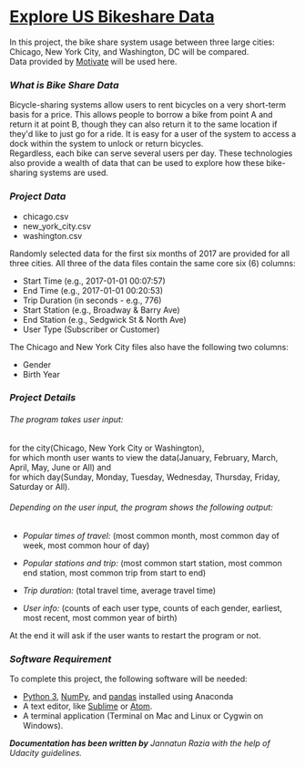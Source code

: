 # <u>**Explore US Bikeshare Data**</u>
In this project, the bike share system usage between three large cities: Chicago, New York City, and Washington, DC will be compared. </br>
Data provided by [Motivate](https://www.motivateco.com/) will be used here.

### *What is Bike Share Data*
Bicycle-sharing systems allow users to rent bicycles on a very short-term basis for a price. This allows people to borrow a bike from point A and return it at point B, though they can also return it to the same location if they'd like to just go for a ride. It is easy for a user of the system to access a dock within the system to unlock or return bicycles.</br>
Regardless, each bike can serve several users per day. These technologies also provide a wealth of data that can be used to explore how these bike-sharing systems are used.

### *Project Data*
* chicago.csv
* new_york_city.csv
* washington.csv

Randomly selected data for the first six months of 2017 are provided for all three cities. All three of the data files contain the same core six (6) columns:
* Start Time (e.g., 2017-01-01 00:07:57)
* End Time (e.g., 2017-01-01 00:20:53)
* Trip Duration (in seconds - e.g., 776)
* Start Station (e.g., Broadway & Barry Ave)
* End Station (e.g., Sedgwick St & North Ave)
* User Type (Subscriber or Customer)

The Chicago and New York City files also have the following two columns:
* Gender
* Birth Year

### *Project Details*
###### The program takes user input:</br>
for the city(Chicago, New York City or Washington), </br>
for which month user wants to view the data(January, February, March, April, May, June or All) and </br>
for which day(Sunday, Monday, Tuesday, Wednesday, Thursday, Friday, Saturday or All).

###### Depending on the user input, the program shows the following output: </br>
* _Popular times of travel:_ (most common month, most common day of week, most common hour of day)

* _Popular stations and trip:_ (most common start station, most common end station, most common trip from start to end)

* _Trip duration:_ (total travel time, average travel time)

* _User info:_ (counts of each user type, counts of each gender, earliest, most recent, most common year of birth)

At the end it will ask if the user wants to restart the program or not.

### *Software Requirement*
To complete this project, the following software will be needed:
* [Python 3](https://www.python.org/), [NumPy](https://numpy.org/), and [pandas](https://pandas.pydata.org/) installed using Anaconda
* A text editor, like [Sublime](https://www.sublimetext.com/) or [Atom](https://atom.io/).
* A terminal application (Terminal on Mac and Linux or Cygwin on Windows).

_**Documentation has been written by** Jannatun Razia with the help of Udacity guidelines._

